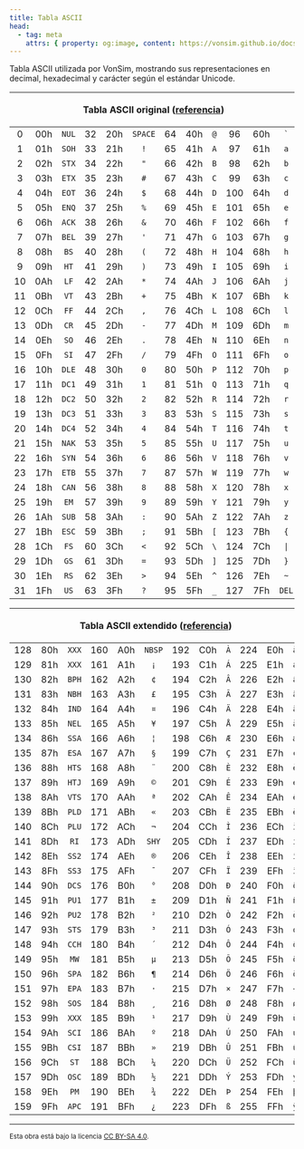 ```yaml
---
title: Tabla ASCII
head:
  - tag: meta
    attrs: { property: og:image, content: https://vonsim.github.io/docs/og/ascii.png }
---
```


Tabla ASCII utilizada por VonSim, mostrando sus representaciones en decimal, hexadecimal y carácter según el estándar Unicode.

<table class="vonsim-ascii-table">
<thead>
<tr><th colspan="12">

Tabla ASCII original ([referencia](https://www.unicode.org/charts/PDF/U0000.pdf))

</th></tr>
</thead>
<tbody>
  <tr><td>0</td><td>00h</td><td><code>NUL</code></td>   <td>32</td><td>20h</td><td><code>SPACE</code></td>  <td>64</td><td>40h</td><td><code>@</code></td>  <td>96</td><td>60h</td><td><code>`</code></td></tr>
  <tr><td>1</td><td>01h</td><td><code>SOH</code></td>   <td>33</td><td>21h</td><td><code>!</code></td>      <td>65</td><td>41h</td><td><code>A</code></td>  <td>97</td><td>61h</td><td><code>a</code></td></tr>
  <tr><td>2</td><td>02h</td><td><code>STX</code></td>   <td>34</td><td>22h</td><td><code>"</code></td>      <td>66</td><td>42h</td><td><code>B</code></td>  <td>98</td><td>62h</td><td><code>b</code></td></tr>
  <tr><td>3</td><td>03h</td><td><code>ETX</code></td>   <td>35</td><td>23h</td><td><code>#</code></td>      <td>67</td><td>43h</td><td><code>C</code></td>  <td>99</td><td>63h</td><td><code>c</code></td></tr>
  <tr><td>4</td><td>04h</td><td><code>EOT</code></td>   <td>36</td><td>24h</td><td><code>$</code></td>      <td>68</td><td>44h</td><td><code>D</code></td>  <td>100</td><td>64h</td><td><code>d</code></td></tr>
  <tr><td>5</td><td>05h</td><td><code>ENQ</code></td>   <td>37</td><td>25h</td><td><code>%</code></td>      <td>69</td><td>45h</td><td><code>E</code></td>  <td>101</td><td>65h</td><td><code>e</code></td></tr>
  <tr><td>6</td><td>06h</td><td><code>ACK</code></td>   <td>38</td><td>26h</td><td><code>&</code></td>      <td>70</td><td>46h</td><td><code>F</code></td>  <td>102</td><td>66h</td><td><code>f</code></td></tr>
  <tr><td>7</td><td>07h</td><td><code>BEL</code></td>   <td>39</td><td>27h</td><td><code>'</code></td>      <td>71</td><td>47h</td><td><code>G</code></td>  <td>103</td><td>67h</td><td><code>g</code></td></tr>
  <tr><td>8</td><td>08h</td><td><code>BS</code></td>    <td>40</td><td>28h</td><td><code>(</code></td>      <td>72</td><td>48h</td><td><code>H</code></td>  <td>104</td><td>68h</td><td><code>h</code></td></tr>
  <tr><td>9</td><td>09h</td><td><code>HT</code></td>    <td>41</td><td>29h</td><td><code>)</code></td>      <td>73</td><td>49h</td><td><code>I</code></td>  <td>105</td><td>69h</td><td><code>i</code></td></tr>
  <tr><td>10</td><td>0Ah</td><td><code>LF</code></td>   <td>42</td><td>2Ah</td><td><code>*</code></td>      <td>74</td><td>4Ah</td><td><code>J</code></td>  <td>106</td><td>6Ah</td><td><code>j</code></td></tr>
  <tr><td>11</td><td>0Bh</td><td><code>VT</code></td>   <td>43</td><td>2Bh</td><td><code>+</code></td>      <td>75</td><td>4Bh</td><td><code>K</code></td>  <td>107</td><td>6Bh</td><td><code>k</code></td></tr>
  <tr><td>12</td><td>0Ch</td><td><code>FF</code></td>   <td>44</td><td>2Ch</td><td><code>,</code></td>      <td>76</td><td>4Ch</td><td><code>L</code></td>  <td>108</td><td>6Ch</td><td><code>l</code></td></tr>
  <tr><td>13</td><td>0Dh</td><td><code>CR</code></td>   <td>45</td><td>2Dh</td><td><code>-</code></td>      <td>77</td><td>4Dh</td><td><code>M</code></td>  <td>109</td><td>6Dh</td><td><code>m</code></td></tr>
  <tr><td>14</td><td>0Eh</td><td><code>SO</code></td>   <td>46</td><td>2Eh</td><td><code>.</code></td>      <td>78</td><td>4Eh</td><td><code>N</code></td>  <td>110</td><td>6Eh</td><td><code>n</code></td></tr>
  <tr><td>15</td><td>0Fh</td><td><code>SI</code></td>   <td>47</td><td>2Fh</td><td><code>/</code></td>      <td>79</td><td>4Fh</td><td><code>O</code></td>  <td>111</td><td>6Fh</td><td><code>o</code></td></tr>
  <tr><td>16</td><td>10h</td><td><code>DLE</code></td>  <td>48</td><td>30h</td><td><code>0</code></td>      <td>80</td><td>50h</td><td><code>P</code></td>  <td>112</td><td>70h</td><td><code>p</code></td></tr>
  <tr><td>17</td><td>11h</td><td><code>DC1</code></td>  <td>49</td><td>31h</td><td><code>1</code></td>      <td>81</td><td>51h</td><td><code>Q</code></td>  <td>113</td><td>71h</td><td><code>q</code></td></tr>
  <tr><td>18</td><td>12h</td><td><code>DC2</code></td>  <td>50</td><td>32h</td><td><code>2</code></td>      <td>82</td><td>52h</td><td><code>R</code></td>  <td>114</td><td>72h</td><td><code>r</code></td></tr>
  <tr><td>19</td><td>13h</td><td><code>DC3</code></td>  <td>51</td><td>33h</td><td><code>3</code></td>      <td>83</td><td>53h</td><td><code>S</code></td>  <td>115</td><td>73h</td><td><code>s</code></td></tr>
  <tr><td>20</td><td>14h</td><td><code>DC4</code></td>  <td>52</td><td>34h</td><td><code>4</code></td>      <td>84</td><td>54h</td><td><code>T</code></td>  <td>116</td><td>74h</td><td><code>t</code></td></tr>
  <tr><td>21</td><td>15h</td><td><code>NAK</code></td>  <td>53</td><td>35h</td><td><code>5</code></td>      <td>85</td><td>55h</td><td><code>U</code></td>  <td>117</td><td>75h</td><td><code>u</code></td></tr>
  <tr><td>22</td><td>16h</td><td><code>SYN</code></td>  <td>54</td><td>36h</td><td><code>6</code></td>      <td>86</td><td>56h</td><td><code>V</code></td>  <td>118</td><td>76h</td><td><code>v</code></td></tr>
  <tr><td>23</td><td>17h</td><td><code>ETB</code></td>  <td>55</td><td>37h</td><td><code>7</code></td>      <td>87</td><td>57h</td><td><code>W</code></td>  <td>119</td><td>77h</td><td><code>w</code></td></tr>
  <tr><td>24</td><td>18h</td><td><code>CAN</code></td>  <td>56</td><td>38h</td><td><code>8</code></td>      <td>88</td><td>58h</td><td><code>X</code></td>  <td>120</td><td>78h</td><td><code>x</code></td></tr>
  <tr><td>25</td><td>19h</td><td><code>EM</code></td>   <td>57</td><td>39h</td><td><code>9</code></td>      <td>89</td><td>59h</td><td><code>Y</code></td>  <td>121</td><td>79h</td><td><code>y</code></td></tr>
  <tr><td>26</td><td>1Ah</td><td><code>SUB</code></td>  <td>58</td><td>3Ah</td><td><code>:</code></td>      <td>90</td><td>5Ah</td><td><code>Z</code></td>  <td>122</td><td>7Ah</td><td><code>z</code></td></tr>
  <tr><td>27</td><td>1Bh</td><td><code>ESC</code></td>  <td>59</td><td>3Bh</td><td><code>;</code></td>      <td>91</td><td>5Bh</td><td><code>[</code></td>  <td>123</td><td>7Bh</td><td><code>{</code></td></tr>
  <tr><td>28</td><td>1Ch</td><td><code>FS</code></td>   <td>60</td><td>3Ch</td><td><code><</code></td>      <td>92</td><td>5Ch</td><td><code>\</code></td>  <td>124</td><td>7Ch</td><td><code>|</code></td></tr>
  <tr><td>29</td><td>1Dh</td><td><code>GS</code></td>   <td>61</td><td>3Dh</td><td><code>=</code></td>      <td>93</td><td>5Dh</td><td><code>]</code></td>  <td>125</td><td>7Dh</td><td><code>}</code></td></tr>
  <tr><td>30</td><td>1Eh</td><td><code>RS</code></td>   <td>62</td><td>3Eh</td><td><code>></code></td>      <td>94</td><td>5Eh</td><td><code>^</code></td>  <td>126</td><td>7Eh</td><td><code>~</code></td></tr>
  <tr><td>31</td><td>1Fh</td><td><code>US</code></td>   <td>63</td><td>3Fh</td><td><code>?</code></td>      <td>95</td><td>5Fh</td><td><code>_</code></td>  <td>127</td><td>7Fh</td><td><code>DEL</code></td></tr>
</tbody>
</table>
<table class="vonsim-ascii-table">
<thead>
<tr><th colspan="12">

Tabla ASCII extendido ([referencia](https://www.unicode.org/charts/PDF/U0080.pdf))

</th></tr>
</thead>
<tbody>
  <tr><td>128</td><td>80h</td><td><code>XXX</code></td>  <td>160</td><td>A0h</td><td><code>NBSP</code></td>  <td>192</td><td>C0h</td><td><code>À</code></td>  <td>224</td><td>E0h</td><td><code>à</code></td></tr>
  <tr><td>129</td><td>81h</td><td><code>XXX</code></td>  <td>161</td><td>A1h</td><td><code>¡</code></td>     <td>193</td><td>C1h</td><td><code>Á</code></td>  <td>225</td><td>E1h</td><td><code>á</code></td></tr>
  <tr><td>130</td><td>82h</td><td><code>BPH</code></td>  <td>162</td><td>A2h</td><td><code>¢</code></td>     <td>194</td><td>C2h</td><td><code>Â</code></td>  <td>226</td><td>E2h</td><td><code>â</code></td></tr>
  <tr><td>131</td><td>83h</td><td><code>NBH</code></td>  <td>163</td><td>A3h</td><td><code>£</code></td>     <td>195</td><td>C3h</td><td><code>Ã</code></td>  <td>227</td><td>E3h</td><td><code>ã</code></td></tr>
  <tr><td>132</td><td>84h</td><td><code>IND</code></td>  <td>164</td><td>A4h</td><td><code>¤</code></td>     <td>196</td><td>C4h</td><td><code>Ä</code></td>  <td>228</td><td>E4h</td><td><code>ä</code></td></tr>
  <tr><td>133</td><td>85h</td><td><code>NEL</code></td>  <td>165</td><td>A5h</td><td><code>¥</code></td>     <td>197</td><td>C5h</td><td><code>Å</code></td>  <td>229</td><td>E5h</td><td><code>å</code></td></tr>
  <tr><td>134</td><td>86h</td><td><code>SSA</code></td>  <td>166</td><td>A6h</td><td><code>¦</code></td>     <td>198</td><td>C6h</td><td><code>Æ</code></td>  <td>230</td><td>E6h</td><td><code>æ</code></td></tr>
  <tr><td>135</td><td>87h</td><td><code>ESA</code></td>  <td>167</td><td>A7h</td><td><code>§</code></td>     <td>199</td><td>C7h</td><td><code>Ç</code></td>  <td>231</td><td>E7h</td><td><code>ç</code></td></tr>
  <tr><td>136</td><td>88h</td><td><code>HTS</code></td>  <td>168</td><td>A8h</td><td><code>¨</code></td>     <td>200</td><td>C8h</td><td><code>È</code></td>  <td>232</td><td>E8h</td><td><code>è</code></td></tr>
  <tr><td>137</td><td>89h</td><td><code>HTJ</code></td>  <td>169</td><td>A9h</td><td><code>©</code></td>     <td>201</td><td>C9h</td><td><code>É</code></td>  <td>233</td><td>E9h</td><td><code>é</code></td></tr>
  <tr><td>138</td><td>8Ah</td><td><code>VTS</code></td>  <td>170</td><td>AAh</td><td><code>ª</code></td>     <td>202</td><td>CAh</td><td><code>Ê</code></td>  <td>234</td><td>EAh</td><td><code>ê</code></td></tr>
  <tr><td>139</td><td>8Bh</td><td><code>PLD</code></td>  <td>171</td><td>ABh</td><td><code>«</code></td>     <td>203</td><td>CBh</td><td><code>Ë</code></td>  <td>235</td><td>EBh</td><td><code>ë</code></td></tr>
  <tr><td>140</td><td>8Ch</td><td><code>PLU</code></td>  <td>172</td><td>ACh</td><td><code>¬</code></td>     <td>204</td><td>CCh</td><td><code>Ì</code></td>  <td>236</td><td>ECh</td><td><code>ì</code></td></tr>
  <tr><td>141</td><td>8Dh</td><td><code>RI</code></td>   <td>173</td><td>ADh</td><td><code>SHY</code></td>   <td>205</td><td>CDh</td><td><code>Í</code></td>  <td>237</td><td>EDh</td><td><code>í</code></td></tr>
  <tr><td>142</td><td>8Eh</td><td><code>SS2</code></td>  <td>174</td><td>AEh</td><td><code>®</code></td>     <td>206</td><td>CEh</td><td><code>Î</code></td>  <td>238</td><td>EEh</td><td><code>î</code></td></tr>
  <tr><td>143</td><td>8Fh</td><td><code>SS3</code></td>  <td>175</td><td>AFh</td><td><code>¯</code></td>     <td>207</td><td>CFh</td><td><code>Ï</code></td>  <td>239</td><td>EFh</td><td><code>ï</code></td></tr>
  <tr><td>144</td><td>90h</td><td><code>DCS</code></td>  <td>176</td><td>B0h</td><td><code>°</code></td>     <td>208</td><td>D0h</td><td><code>Ð</code></td>  <td>240</td><td>F0h</td><td><code>ð</code></td></tr>
  <tr><td>145</td><td>91h</td><td><code>PU1</code></td>  <td>177</td><td>B1h</td><td><code>±</code></td>     <td>209</td><td>D1h</td><td><code>Ñ</code></td>  <td>241</td><td>F1h</td><td><code>ñ</code></td></tr>
  <tr><td>146</td><td>92h</td><td><code>PU2</code></td>  <td>178</td><td>B2h</td><td><code>²</code></td>     <td>210</td><td>D2h</td><td><code>Ò</code></td>  <td>242</td><td>F2h</td><td><code>ò</code></td></tr>
  <tr><td>147</td><td>93h</td><td><code>STS</code></td>  <td>179</td><td>B3h</td><td><code>³</code></td>     <td>211</td><td>D3h</td><td><code>Ó</code></td>  <td>243</td><td>F3h</td><td><code>ó</code></td></tr>
  <tr><td>148</td><td>94h</td><td><code>CCH</code></td>  <td>180</td><td>B4h</td><td><code>´</code></td>     <td>212</td><td>D4h</td><td><code>Ô</code></td>  <td>244</td><td>F4h</td><td><code>ô</code></td></tr>
  <tr><td>149</td><td>95h</td><td><code>MW</code></td>   <td>181</td><td>B5h</td><td><code>µ</code></td>     <td>213</td><td>D5h</td><td><code>Õ</code></td>  <td>245</td><td>F5h</td><td><code>õ</code></td></tr>
  <tr><td>150</td><td>96h</td><td><code>SPA</code></td>  <td>182</td><td>B6h</td><td><code>¶</code></td>     <td>214</td><td>D6h</td><td><code>Ö</code></td>  <td>246</td><td>F6h</td><td><code>ö</code></td></tr>
  <tr><td>151</td><td>97h</td><td><code>EPA</code></td>  <td>183</td><td>B7h</td><td><code>·</code></td>     <td>215</td><td>D7h</td><td><code>×</code></td>  <td>247</td><td>F7h</td><td><code>÷</code></td></tr>
  <tr><td>152</td><td>98h</td><td><code>SOS</code></td>  <td>184</td><td>B8h</td><td><code>¸</code></td>     <td>216</td><td>D8h</td><td><code>Ø</code></td>  <td>248</td><td>F8h</td><td><code>ø</code></td></tr>
  <tr><td>153</td><td>99h</td><td><code>XXX</code></td>  <td>185</td><td>B9h</td><td><code>¹</code></td>     <td>217</td><td>D9h</td><td><code>Ù</code></td>  <td>249</td><td>F9h</td><td><code>ù</code></td></tr>
  <tr><td>154</td><td>9Ah</td><td><code>SCI</code></td>  <td>186</td><td>BAh</td><td><code>º</code></td>     <td>218</td><td>DAh</td><td><code>Ú</code></td>  <td>250</td><td>FAh</td><td><code>ú</code></td></tr>
  <tr><td>155</td><td>9Bh</td><td><code>CSI</code></td>  <td>187</td><td>BBh</td><td><code>»</code></td>     <td>219</td><td>DBh</td><td><code>Û</code></td>  <td>251</td><td>FBh</td><td><code>û</code></td></tr>
  <tr><td>156</td><td>9Ch</td><td><code>ST</code></td>   <td>188</td><td>BCh</td><td><code>¼</code></td>     <td>220</td><td>DCh</td><td><code>Ü</code></td>  <td>252</td><td>FCh</td><td><code>ü</code></td></tr>
  <tr><td>157</td><td>9Dh</td><td><code>OSC</code></td>  <td>189</td><td>BDh</td><td><code>½</code></td>     <td>221</td><td>DDh</td><td><code>Ý</code></td>  <td>253</td><td>FDh</td><td><code>ý</code></td></tr>
  <tr><td>158</td><td>9Eh</td><td><code>PM</code></td>   <td>190</td><td>BEh</td><td><code>¾</code></td>     <td>222</td><td>DEh</td><td><code>Þ</code></td>  <td>254</td><td>FEh</td><td><code>þ</code></td></tr>
  <tr><td>159</td><td>9Fh</td><td><code>APC</code></td>  <td>191</td><td>BFh</td><td><code>¿</code></td>     <td>223</td><td>DFh</td><td><code>ß</code></td>  <td>255</td><td>FFh</td><td><code>ÿ</code></td></tr>
</tbody>
</table>

---

<small>Esta obra está bajo la licencia <a target="_blank" rel="license noopener noreferrer" href="http://creativecommons.org/licenses/by-sa/4.0/">CC BY-SA 4.0</a>.</small>

<style>
  .vonsim-ascii-table {
    border-collapse: collapse;
  }

  .vonsim-ascii-table td {
    text-align: center;
    border-right-width: 0;
    border-left-width: 0;
  }

  .vonsim-ascii-table td:first-child {
    border-left-width: 1px;
  }

  .vonsim-ascii-table td:nth-child(3n) {
    border-right-width: 1px;
  }
</style>
